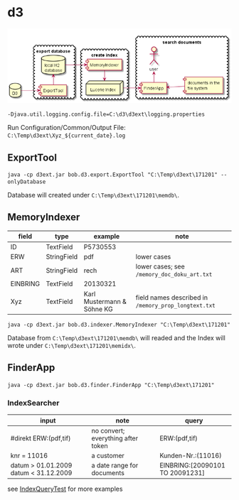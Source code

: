 # d3

![program flow](https://github.com/bobmin/d3/blob/master/d3tool/program_flow.png)

```
-Djava.util.logging.config.file=C:\d3\d3ext\logging.properties
```

Run Configuration/Common/Output File: `C:\Temp\d3ext\Xyz_${current_date}.log`

## ExportTool

```
java -cp d3ext.jar bob.d3.export.ExportTool "C:\Temp\d3ext\171201" --onlyDatabase
```

Database will created under `C:\Temp\d3ext\171201\memdb\`.

## MemoryIndexer

| field | type | example | note |
| ----- | ---- | ------- | ---- |
| ID    | TextField | P5730553 | |
| ERW   | StringField | pdf | lower cases |
| ART | StringField | rech | lower cases; see ```/memory_doc_doku_art.txt``` |
| EINBRING | TextField | 20130321 |
| Xyz | TextField | Karl Mustermann & Söhne KG | field names described in ```/memory_prop_longtext.txt``` |

```
java -cp d3ext.jar bob.d3.indexer.MemoryIndexer "C:\Temp\d3ext\171201"
```

Database from `C:\Temp\d3ext\171201\memdb\` will readed and the Index will wrote under `C:\Temp\d3ext\171201\memidx\`.

## FinderApp

```
java -cp d3ext.jar bob.d3.finder.FinderApp "C:\Temp\d3ext\171201"
```

### IndexSearcher

| input | note | query |
| ----- | ---- | ----- | 
| #direkt ERW:(pdf,tif) | no convert; everything after token | ERW:(pdf,tif) |
| knr = 11016 | a customer | Kunden-Nr.:(11016) |
| datum > 01.01.2009 datum < 31.12.2009 | a date range for documents | EINBRING:[20090101 TO 20091231] |

see [IndexQueryTest](https://github.com/bobmin/d3/blob/master/d3ext/src/test/java/bob/d3/finder/IndexQueryTest.java) for more examples
